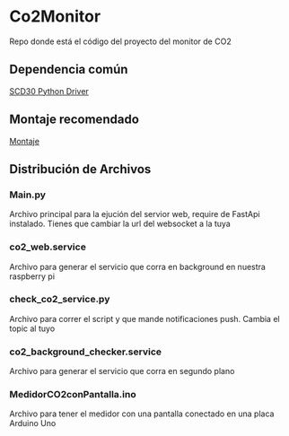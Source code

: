 # Co2Monitor
Repo donde está el código del proyecto del monitor de CO2

## Dependencia común
[SCD30 Python Driver](https://pypi.org/project/scd30-i2c/)

## Montaje recomendado
[Montaje](https://github.com/Sensirion/python-i2c-scd30)

## Distribución de Archivos

### Main.py
Archivo principal para la ejución del servior web, require de FastApi instalado. Tienes que cambiar la url del websocket a la tuya

### co2_web.service
Archivo para generar el servicio que corra en background en nuestra raspberry pi

### check_co2_service.py
Archivo para correr el script y que mande notificaciones push. Cambia el topic al tuyo

### co2_background_checker.service
Archivo para generar el servicio que corra en segundo plano

### MedidorCO2conPantalla.ino
Archivo para tener el medidor con una pantalla conectado en una placa Arduino Uno

